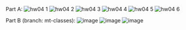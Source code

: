 Part A:
![hw04 1](https://github.com/user-attachments/assets/4c89ac87-ebf2-464a-b447-c208ca9882e6)
![hw04 2](https://github.com/user-attachments/assets/798c8304-87bf-498f-b76a-ac531425db23)
![hw04 3](https://github.com/user-attachments/assets/050a2fb3-079a-49f3-a9ec-e5bb0a505107)
![hw04 4](https://github.com/user-attachments/assets/1396de9d-f6c5-4168-a536-b58654e17320)
![hw04 5](https://github.com/user-attachments/assets/2f3c6e1f-25f7-4c7b-a098-bed06a91bbea)
![hw04 6](https://github.com/user-attachments/assets/89d1b87f-a92d-4cec-bca5-55efe94efae4)

Part B (branch: mt-classes):
![image](https://github.com/user-attachments/assets/d5a17a30-50e1-404b-a6c0-9fc09a93ca93)
![image](https://github.com/user-attachments/assets/ae8c000f-f95e-49bf-90bf-481a906b50a0)
![image](https://github.com/user-attachments/assets/99a6cb2f-a342-4602-8256-fd5d1b95ca0d)
